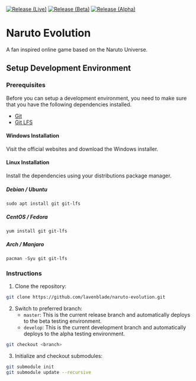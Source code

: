 [![Release (Live)](https://github.com/lavenblade/naruto-evolution/actions/workflows/release.yml/badge.svg?branch=master)](https://github.com/lavenblade/naruto-evolution/actions/workflows/release.yml)
[![Release (Beta)](https://github.com/lavenblade/naruto-evolution/actions/workflows/release-beta.yml/badge.svg?branch=master)](https://github.com/lavenblade/naruto-evolution/actions/workflows/release-beta.yml)
[![Release (Alpha)](https://github.com/lavenblade/naruto-evolution/actions/workflows/release-alpha.yml/badge.svg?branch=develop)](https://github.com/lavenblade/naruto-evolution/actions/workflows/release-alpha.yml)


# Naruto Evolution
A fan inspired online game based on the Naruto Universe.

## Setup Development Environment

### Prerequisites
Before you can setup a development environment, you need to make sure that you have the following dependencies installed.
- [Git](https://git-scm.com/)
- [Git LFS](https://git-lfs.github.com/)

#### Windows Installation
Visit the official websites and download the Windows installer.

#### Linux Installation
Install the dependencies using your distributions package manager.

##### Debian / Ubuntu
`sudo apt install git git-lfs`

##### CentOS / Fedora
`yum install git git-lfs`

##### Arch / Manjaro
`pacman -Syu git git-lfs`

### Instructions
1) Clone the repository:
```sh
git clone https://github.com/lavenblade/naruto-evolution.git
```

2) Switch to preferred branch:
   * `master`: This is the current release branch and automatically deploys to the beta testing environment.
   * `develop`: This is the current development branch and automatically deploys to the alpha testing environment.

```sh
git checkout <branch>
```

3) Initialize and checkout submodules:
```sh
git submodule init
git submodule update --recursive
```